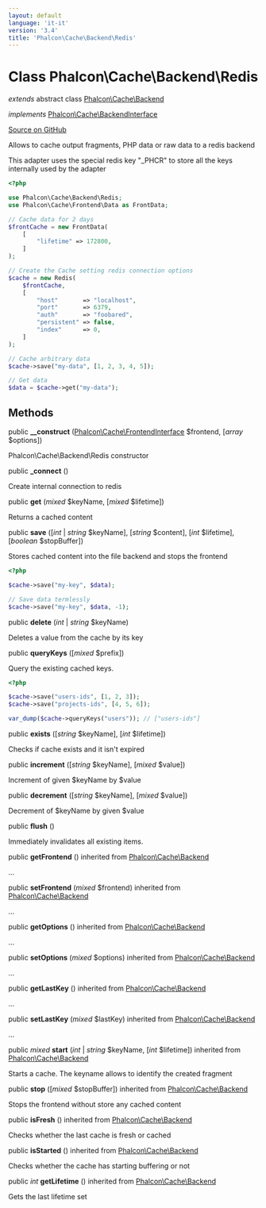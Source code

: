 ```yaml
---
layout: default
language: 'it-it'
version: '3.4'
title: 'Phalcon\Cache\Backend\Redis'
---
```


# Class **Phalcon\Cache\Backend\Redis**

*extends* abstract class [Phalcon\Cache\Backend](/3.4/en/api/Phalcon_Cache_Backend)

*implements* [Phalcon\Cache\BackendInterface](/3.4/en/api/Phalcon_Cache_BackendInterface)

<a href="https://github.com/phalcon/cphalcon/tree/v3.4.0/phalcon/cache/backend/redis.zep" class="btn btn-default btn-sm">Source on GitHub</a>

Allows to cache output fragments, PHP data or raw data to a redis backend

This adapter uses the special redis key "_PHCR" to store all the keys internally used by the adapter

```php
<?php

use Phalcon\Cache\Backend\Redis;
use Phalcon\Cache\Frontend\Data as FrontData;

// Cache data for 2 days
$frontCache = new FrontData(
    [
        "lifetime" => 172800,
    ]
);

// Create the Cache setting redis connection options
$cache = new Redis(
    $frontCache,
    [
        "host"       => "localhost",
        "port"       => 6379,
        "auth"       => "foobared",
        "persistent" => false,
        "index"      => 0,
    ]
);

// Cache arbitrary data
$cache->save("my-data", [1, 2, 3, 4, 5]);

// Get data
$data = $cache->get("my-data");

```

## Methods

public **__construct** ([Phalcon\Cache\FrontendInterface](/3.4/en/api/Phalcon_Cache_FrontendInterface) $frontend, [*array* $options])

Phalcon\Cache\Backend\Redis constructor

public **_connect** ()

Create internal connection to redis

public **get** (*mixed* $keyName, [*mixed* $lifetime])

Returns a cached content

public **save** ([*int* | *string* $keyName], [*string* $content], [*int* $lifetime], [*boolean* $stopBuffer])

Stores cached content into the file backend and stops the frontend

```php
<?php

$cache->save("my-key", $data);

// Save data termlessly
$cache->save("my-key", $data, -1);

```

public **delete** (*int* | *string* $keyName)

Deletes a value from the cache by its key

public **queryKeys** ([*mixed* $prefix])

Query the existing cached keys.

```php
<?php

$cache->save("users-ids", [1, 2, 3]);
$cache->save("projects-ids", [4, 5, 6]);

var_dump($cache->queryKeys("users")); // ["users-ids"]

```

public **exists** ([*string* $keyName], [*int* $lifetime])

Checks if cache exists and it isn't expired

public **increment** ([*string* $keyName], [*mixed* $value])

Increment of given $keyName by $value

public **decrement** ([*string* $keyName], [*mixed* $value])

Decrement of $keyName by given $value

public **flush** ()

Immediately invalidates all existing items.

public **getFrontend** () inherited from [Phalcon\Cache\Backend](/3.4/en/api/Phalcon_Cache_Backend)

...

public **setFrontend** (*mixed* $frontend) inherited from [Phalcon\Cache\Backend](/3.4/en/api/Phalcon_Cache_Backend)

...

public **getOptions** () inherited from [Phalcon\Cache\Backend](/3.4/en/api/Phalcon_Cache_Backend)

...

public **setOptions** (*mixed* $options) inherited from [Phalcon\Cache\Backend](/3.4/en/api/Phalcon_Cache_Backend)

...

public **getLastKey** () inherited from [Phalcon\Cache\Backend](/3.4/en/api/Phalcon_Cache_Backend)

...

public **setLastKey** (*mixed* $lastKey) inherited from [Phalcon\Cache\Backend](/3.4/en/api/Phalcon_Cache_Backend)

...

public *mixed* **start** (*int* | *string* $keyName, [*int* $lifetime]) inherited from [Phalcon\Cache\Backend](/3.4/en/api/Phalcon_Cache_Backend)

Starts a cache. The keyname allows to identify the created fragment

public **stop** ([*mixed* $stopBuffer]) inherited from [Phalcon\Cache\Backend](/3.4/en/api/Phalcon_Cache_Backend)

Stops the frontend without store any cached content

public **isFresh** () inherited from [Phalcon\Cache\Backend](/3.4/en/api/Phalcon_Cache_Backend)

Checks whether the last cache is fresh or cached

public **isStarted** () inherited from [Phalcon\Cache\Backend](/3.4/en/api/Phalcon_Cache_Backend)

Checks whether the cache has starting buffering or not

public *int* **getLifetime** () inherited from [Phalcon\Cache\Backend](/3.4/en/api/Phalcon_Cache_Backend)

Gets the last lifetime set